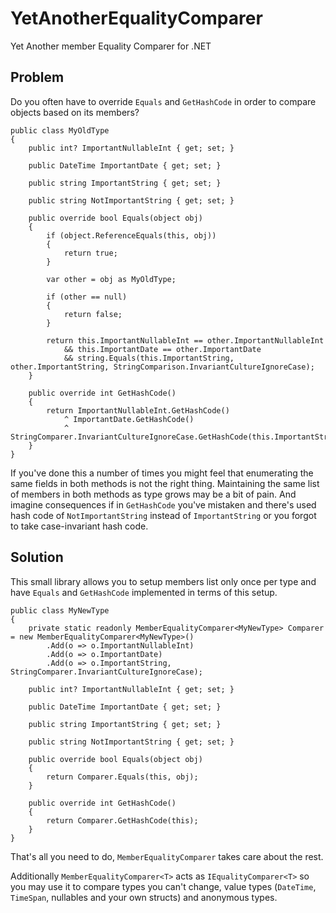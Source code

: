 YetAnotherEqualityComparer
==========================
Yet Another member Equality Comparer for .NET

## Problem ##
Do you often have to override `Equals` and `GetHashCode` in order to compare objects based on its members?

    public class MyOldType
    {
        public int? ImportantNullableInt { get; set; }

        public DateTime ImportantDate { get; set; }

        public string ImportantString { get; set; }

        public string NotImportantString { get; set; }

        public override bool Equals(object obj)
        {
            if (object.ReferenceEquals(this, obj))
            {
                return true;
            }

            var other = obj as MyOldType;

            if (other == null)
            {
                return false;
            }

            return this.ImportantNullableInt == other.ImportantNullableInt
                && this.ImportantDate == other.ImportantDate
                && string.Equals(this.ImportantString, other.ImportantString, StringComparison.InvariantCultureIgnoreCase);
        }

        public override int GetHashCode()
        {
            return ImportantNullableInt.GetHashCode()
                ^ ImportantDate.GetHashCode()
                ^ StringComparer.InvariantCultureIgnoreCase.GetHashCode(this.ImportantString);
        }
    }

If you've done this a number of times you might feel that enumerating the same fields in both methods is not the right thing. Maintaining the same list of members in both methods as type grows may be a bit of pain. And imagine consequences if in `GetHashCode` you've mistaken and there's used hash code of `NotImportantString` instead of `ImportantString` or you forgot to take case-invariant hash code.

## Solution ##
This small library allows you to setup members list only once per type and have `Equals` and `GetHashCode` implemented in terms of this setup.

    public class MyNewType
    {
        private static readonly MemberEqualityComparer<MyNewType> Comparer = new MemberEqualityComparer<MyNewType>()
            .Add(o => o.ImportantNullableInt)
            .Add(o => o.ImportantDate)
            .Add(o => o.ImportantString, StringComparer.InvariantCultureIgnoreCase);

        public int? ImportantNullableInt { get; set; }

        public DateTime ImportantDate { get; set; }

        public string ImportantString { get; set; }

        public string NotImportantString { get; set; }

        public override bool Equals(object obj)
        {
            return Comparer.Equals(this, obj);
        }

        public override int GetHashCode()
        {
            return Comparer.GetHashCode(this);
        }
    }

That's all you need to do, `MemberEqualityComparer` takes care about the rest.

Additionally `MemberEqualityComparer<T>` acts as `IEqualityComparer<T>` so you may use it to compare types you can't change, value types (`DateTime`, `TimeSpan`, nullables and your own structs) and anonymous types.
